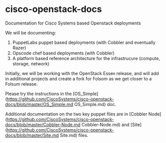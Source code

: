 cisco-openstack-docs
====================

Documentation for Cisco Systems based Openstack deployments

We will be documenting:

1. PuppetLabs puppet based deployments (with Cobbler and eventually Razer)
2. Opscode chef based deployments (with Cobbler)
3. A platform based reference architecture for the infrastrucure (compute, storage, network)

Initially, we will be working with the OpenStack Essex release, and will add in additional projects and create a fork for Folsom as we get closer to a Folsum release.

Please try the instructions in the [OS_Simple](https://github.com/CiscoSystems/cisco-openstack-docs/blob/master/OS_Simple.md OS_Simple.md) doc.

Additional documentation on the two key puppet files are in [Cobbler Node](https://github.com/CiscoSystems/cisco-openstack-docs/blob/master/Cobbler-Node.md Cobbler-Node.md) and [Site](https://github.com/CiscoSystems/cisco-openstack-docs/blob/master/Site.md Site.md) files.

